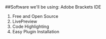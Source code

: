 ##Software we'll be using:
Adobe Brackets IDE
1. Free and Open Source
2. LivePreview
3. Code Highlighting
4. Easy Plugin Installation